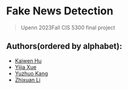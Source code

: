 # Fake News Detection
> Upenn 2023Fall CIS 5300 final project

## Authors(ordered by alphabet): 
- [Kaiwen Hu](https://github.com/kevin00hu)
- [Yijia Xue](https://github.com/Artyxi)
- [Yuzhuo Kang](https://github.com/andykang8099)
- [Zhixuan Li](https://github.com/zhxabi)
